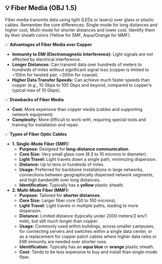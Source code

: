 ## 💡 Fiber Media (OBJ 1.5)

Fiber media transmits data using light (LEDs or lasers) over glass or plastic cables. Remember the core differences: Single-mode for long distances and higher cost, Multi-mode for shorter distances and lower cost. Identify them by their sheath colors (Yellow for SMF, Aqua/Orange for MMF).

✅ **Advantages of Fiber Media over Copper**
- **Immunity to EMI (Electromagnetic Interference):** Light signals are not affected by electrical interference.
- **Longer Distances:** Can transmit data over hundreds of meters to hundreds of miles without significant signal loss (copper is limited to ~100m for twisted pair, ~300m for coaxial).
- **Higher Data Transfer Speeds:** Can achieve much faster speeds than copper (e.g., 10 Gbps to 100 Gbps and beyond, compared to copper's typical max of 10 Gbps).

✅ **Drawbacks of Fiber Media**
- **Cost:** More expensive than copper media (cables and supporting network equipment).
- **Complexity:** More difficult to work with, requiring special tools and training for installation and repair.

✅ **Types of Fiber Optic Cables**
- **1. Single-Mode Fiber (SMF):**
  - **Purpose:** Designed for **long-distance communication**.
  - **Core Size:** Very small glass core (8.3 to 10 microns in diameter).
  - **Light Travel:** Light travels down a single path, minimizing dispersion.
  - **Distance:** Up to tens or hundreds of miles.
  - **Usage:** Preferred for backbone installations in large networks, connections between geographically dispersed network segments, and high bandwidth over long distances.
  - **Identification:** Typically has a **yellow** plastic sheath.
- **2. Multi-Mode Fiber (MMF):**
  - **Purpose:** Tailored for **shorter distances**.
  - **Core Size:** Larger fiber core (50 to 100 microns).
  - **Light Travel:** Light travels in multiple paths, leading to more dispersion.
  - **Distance:** Limited distance (typically under 2000 meters/2 km/1 mile), but still much longer than copper.
  - **Usage:** Commonly used within buildings, across smaller campuses, for connecting servers and switches within a single data center, or as a replacement for copper patch cables where higher data rates or EMI immunity are needed over shorter runs.
  - **Identification:** Typically has an **aqua blue** or **orange** plastic sheath.
  - **Cost:** Tends to be less expensive to buy and install than single-mode fiber.